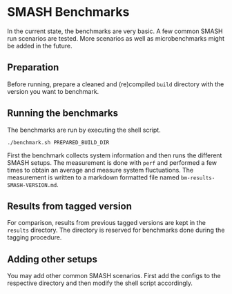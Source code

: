 # SMASH Benchmarks

In the current state, the benchmarks are very basic. A few common SMASH run
scenarios are tested. More scenarios as well as microbenchmarks
might be added in the future.

## Preparation

Before running, prepare a cleaned and (re)compiled `build` directory with the
version you want to benchmark.

## Running the benchmarks

The benchmarks are run by executing the shell script.

    ./benchmark.sh PREPARED_BUILD_DIR

First the benchmark collects system information and then runs the different
SMASH setups. The measurement is done with `perf` and performed a few times to
obtain an average and measure system fluctuations. The measurement is written
to a markdown formatted file named `bm-results-SMASH-VERSION.md`.

## Results from tagged version

For comparison, results from previous tagged versions are kept in the `results`
directory. The directory is reserved for benchmarks done during the tagging
procedure.


## Adding other setups

You may add other common SMASH scenarios. First add the configs to the
respective directory and then modify the shell script accordingly.
